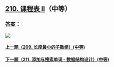 ## [210. 课程表 II](https://leetcode-cn.com/problems/course-schedule-ii/)（中等）





### 答案：



![](https://img-blog.csdnimg.cn/20200807155236311.png)

#### [上一题（209. 长度最小的子数组）(中等)](https://github.com/sdwwld/leetCode/blob/master/src/main/java/com/wld/java/leetcode/leetCode0209.md)

#### [下一题（211. 添加与搜索单词 - 数据结构设计）(中等)](https://github.com/sdwwld/leetCode/blob/master/src/main/java/com/wld/java/leetcode/leetCode0211.md)